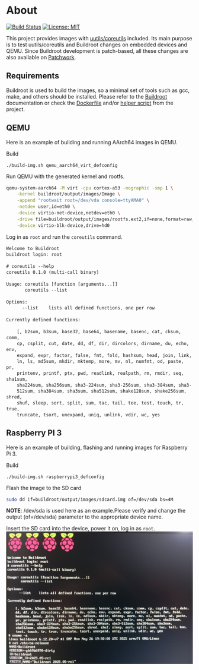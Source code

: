 # About

[![Build Status](https://gitlab.com/alexs-sh/uutils-coreutils-tester/badges/master/pipeline.svg)](https://gitlab.com/alexs-sh/uutils-coreutils-tester/-/commits/master)
[![License: MIT](https://img.shields.io/badge/License-MIT-yellow.svg)](https://opensource.org/licenses/MIT)

This project provides images with [uutils/coreutils](https://github.com/uutils/coreutils) included. Its main purpose is
to test uutils/coreutils and Buildroot changes on embedded devices and QEMU.
Since Buildroot development is patch-based, all these changes are also available on [Patchwork](https://patchwork.ozlabs.org/project/buildroot/patch/20250527171400.78560-1-shirokovalexs@gmail.com).

## Requirements

Buildroot is used to build the images, so a minimal set of tools such as gcc,
make, and others should be installed. Please refer to the
[Buildroot](https://buildroot.org/downloads/manual/manual.html#requirement)
documentation or check the [Dockerfile](dockerfiles/buildroot.Dockerfile) and/or
[helper script](helpers/prepare-build-host.sh) from the project.


## QEMU

Here is an example of building and running AArch64 images in QEMU.

Build

```
./build-img.sh qemu_aarch64_virt_defconfig
```

Run QEMU with the generated kernel and rootfs.

``` bash
qemu-system-aarch64 -M virt -cpu cortex-a53 -nographic -smp 1 \
    -kernel buildroot/output/images/Image \
    -append "rootwait root=/dev/vda console=ttyAMA0" \
    -netdev user,id=eth0 \
    -device virtio-net-device,netdev=eth0 \
    -drive file=buildroot/output/images/rootfs.ext2,if=none,format=raw,id=hd0 \
    -device virtio-blk-device,drive=hd0
```

Log in as `root` and run the `coreutils` command.

```
Welcome to Buildroot
buildroot login: root

# coreutils --help
coreutils 0.1.0 (multi-call binary)

Usage: coreutils [function [arguments...]]
       coreutils --list

Options:
      --list    lists all defined functions, one per row

Currently defined functions:

    [, b2sum, b3sum, base32, base64, basename, basenc, cat, cksum, comm,
    cp, csplit, cut, date, dd, df, dir, dircolors, dirname, du, echo, env,
    expand, expr, factor, false, fmt, fold, hashsum, head, join, link,
    ln, ls, md5sum, mkdir, mktemp, more, mv, nl, numfmt, od, paste, pr,
    printenv, printf, ptx, pwd, readlink, realpath, rm, rmdir, seq, sha1sum,
    sha224sum, sha256sum, sha3-224sum, sha3-256sum, sha3-384sum, sha3-
    512sum, sha384sum, sha3sum, sha512sum, shake128sum, shake256sum, shred,
    shuf, sleep, sort, split, sum, tac, tail, tee, test, touch, tr, true,
    truncate, tsort, unexpand, uniq, unlink, vdir, wc, yes
```


## Raspberry PI 3

Here is an example of building, flashing and running images for Raspberry Pi 3.

Build

```
./build-img.sh raspberrypi3_defconfig
```

Flash the image to the SD card


``` bash
sudo dd if=buildroot/output/images/sdcard.img of=/dev/sda bs=4M
```

**NOTE**: /dev/sda is used here as an example.Please verify and change the
output (of=/dev/sda) parameter to the appropriate device name.

Insert the SD card into the device, power it on, log in as `root`.
![rpi](./pics/rpi.jpg)
